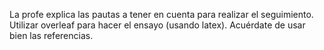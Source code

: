 La profe explica las pautas a tener en cuenta para realizar el seguimiento. Utilizar overleaf para hacer el ensayo (usando latex). Acuérdate de usar bien las referencias.